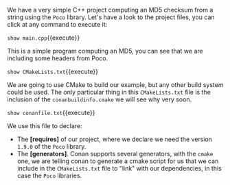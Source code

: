 We have a very simple C++ project computing an MD5 checksum from a string using the `Poco` library.
Let's have a look to the project files, you can click at any command to execute it:

`show main.cpp`{{execute}}

This is a simple program computing an MD5, you can see that we are including some headers from Poco.

`show CMakeLists.txt`{{execute}}

We are going to use CMake to build our example, but any other build system could be used.
The only particular thing in this ``CMakeLists.txt`` file is the inclusion of the ``conanbuildinfo.cmake``
we will see why very soon.


`show conanfile.txt`{{execute}}

We use this file to declare:
    
- The **[requires]** of our project, where we declare we need the version `1.9.0` of the `Poco` library.
- The **[generators]**. Conan supports several generators, with the ``cmake`` one, we are telling conan
  to generate a cmake script for us that we can include in the ``CMakeLists.txt`` file to "link" with our 
  dependencies, in this case the ``Poco`` libraries.